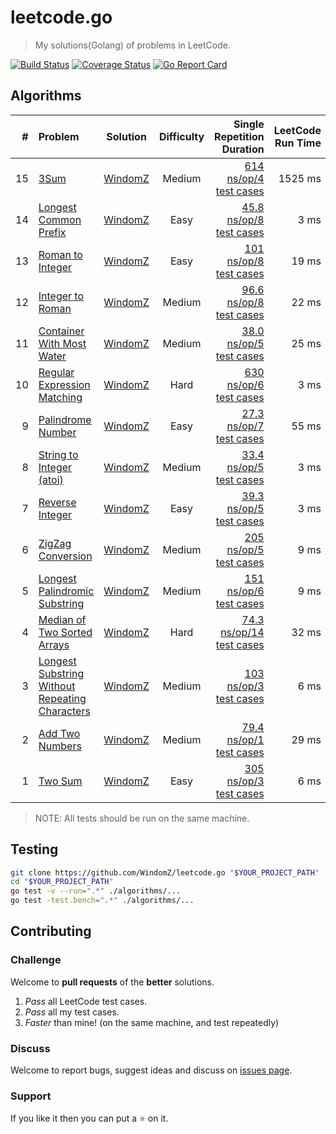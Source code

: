 # leetcode.go

> My solutions(Golang) of problems in LeetCode.

[![Build Status](https://travis-ci.org/WindomZ/leetcode.go.svg?branch=master)](https://travis-ci.org/WindomZ/leetcode.go)
[![Coverage Status](https://coveralls.io/repos/github/WindomZ/leetcode.go/badge.svg?branch=master)](https://coveralls.io/github/WindomZ/leetcode.go?branch=master)
[![Go Report Card](https://goreportcard.com/badge/github.com/WindomZ/leetcode.go)](https://goreportcard.com/report/github.com/WindomZ/leetcode.go)

## Algorithms

| # | Problem | Solution | Difficulty | Single Repetition Duration | LeetCode Run Time |
| ---: | :----- | :--------: | :----------: | ----------: | ----------: |
|15|[3Sum][Algorithms-15]|[WindomZ][Algorithms-15-Go]|Medium|[614 ns/op/4 test cases][Algorithms-15-Test]|1525 ms|
|14|[Longest Common Prefix][Algorithms-14]|[WindomZ][Algorithms-14-Go]|Easy|[45.8 ns/op/8 test cases][Algorithms-14-Test]|3 ms|
|13|[Roman to Integer][Algorithms-13]|[WindomZ][Algorithms-13-Go]|Easy|[101 ns/op/8 test cases][Algorithms-13-Test]|19 ms|
|12|[Integer to Roman][Algorithms-12]|[WindomZ][Algorithms-12-Go]|Medium|[96.6 ns/op/8 test cases][Algorithms-12-Test]|22 ms|
|11|[Container With Most Water][Algorithms-11]|[WindomZ][Algorithms-11-Go]|Medium|[38.0 ns/op/5 test cases][Algorithms-11-Test]|25 ms|
|10|[Regular Expression Matching][Algorithms-10]|[WindomZ][Algorithms-10-Go]|Hard|[630 ns/op/6 test cases][Algorithms-10-Test]|3 ms|
|9|[Palindrome Number][Algorithms-9]|[WindomZ][Algorithms-9-Go]|Easy|[27.3 ns/op/7 test cases][Algorithms-9-Test]|55 ms|
|8|[String to Integer (atoi)][Algorithms-8]|[WindomZ][Algorithms-8-Go]|Medium|[33.4 ns/op/5 test cases][Algorithms-8-Test]|3 ms|
|7|[Reverse Integer][Algorithms-7]|[WindomZ][Algorithms-7-Go]|Easy|[39.3 ns/op/5 test cases][Algorithms-7-Test]|3 ms|
|6|[ZigZag Conversion][Algorithms-6]|[WindomZ][Algorithms-6-Go]|Medium|[205 ns/op/5 test cases][Algorithms-6-Test]|9 ms|
|5|[Longest Palindromic Substring][Algorithms-5]|[WindomZ][Algorithms-5-Go]|Medium|[151 ns/op/6 test cases][Algorithms-5-Test]|9 ms|
|4|[Median of Two Sorted Arrays][Algorithms-4]|[WindomZ][Algorithms-4-Go]|Hard|[74.3 ns/op/14 test cases][Algorithms-4-Test]|32 ms|
|3|[Longest Substring Without Repeating Characters][Algorithms-3]|[WindomZ][Algorithms-3-Go]|Medium|[103 ns/op/3 test cases][Algorithms-3-Test]|6 ms|
|2|[Add Two Numbers][Algorithms-2]|[WindomZ][Algorithms-2-Go]|Medium|[79.4 ns/op/1 test cases][Algorithms-2-Test]|29 ms|
|1|[Two Sum][Algorithms-1]|[WindomZ][Algorithms-1-Go]|Easy|[305 ns/op/3 test cases][Algorithms-1-Test]|6 ms|

> NOTE: All tests should be run on the same machine.

## Testing

```bash
git clone https://github.com/WindomZ/leetcode.go "$YOUR_PROJECT_PATH"
cd "$YOUR_PROJECT_PATH"
go test -v --run=".*" ./algorithms/...
go test -test.bench=".*" ./algorithms/...
```

## Contributing

### Challenge
Welcome to **pull requests** of the **better** solutions.

1. _Pass_ all LeetCode test cases.
1. _Pass_ all my test cases.
1. _Faster_ than mine! (on the same machine, and test repeatedly)

### Discuss
Welcome to report bugs, suggest ideas and discuss on [issues page](https://github.com/WindomZ/leetcode.go/issues).

### Support
If you like it then you can put a :star: on it.

[Algorithms-15-Test]:algorithms/3sum/threeSum_test.go#L20
[Algorithms-15-Go]:algorithms/3sum/threeSum.go
[Algorithms-15]:https://leetcode.com/problems/3sum/
[Algorithms-14-Test]:algorithms/longest_common_prefix/longestCommonPrefix_test.go#L19
[Algorithms-14-Go]:algorithms/longest_common_prefix/longestCommonPrefix.go
[Algorithms-14]:https://leetcode.com/problems/longest-common-prefix/
[Algorithms-13-Test]:algorithms/roman_to_integer/romanToInt_test.go#L23
[Algorithms-13-Go]:algorithms/roman_to_integer/romanToInt.go
[Algorithms-13]:https://leetcode.com/problems/roman-to-integer/
[Algorithms-12-Test]:algorithms/integer_to_roman/intToRoman_test.go#L22
[Algorithms-12-Go]:algorithms/integer_to_roman/intToRoman.go
[Algorithms-12]:https://leetcode.com/problems/integer-to-roman/
[Algorithms-11-Test]:algorithms/container_with_most_water/maxArea_test.go#L21
[Algorithms-11-Go]:algorithms/container_with_most_water/maxArea.go
[Algorithms-11]:https://leetcode.com/problems/container-with-most-water/
[Algorithms-10-Test]:algorithms/regular_expression_matching/isMatch_test.go#L40
[Algorithms-10-Go]:algorithms/regular_expression_matching/isMatch.go
[Algorithms-10]:https://leetcode.com/problems/regular-expression-matching/
[Algorithms-9-Test]:algorithms/palindrome_number/isPalindrome_test.go#L20
[Algorithms-9-Go]:algorithms/palindrome_number/isPalindrome.go
[Algorithms-9]:https://leetcode.com/problems/palindrome-number/
[Algorithms-8-Test]:algorithms/string_to_integer_atoi/myAtoi_test.go#L34
[Algorithms-8-Go]:algorithms/string_to_integer_atoi/myAtoi.go
[Algorithms-8]:https://leetcode.com/problems/string-to-integer-atoi/
[Algorithms-7-Test]:algorithms/reverse_integer/reverse_test.go#L32
[Algorithms-7-Go]:algorithms/reverse_integer/reverse.go
[Algorithms-7]:https://leetcode.com/problems/reverse-integer/
[Algorithms-6-Test]:algorithms/zigzag_conversion/convert_test.go#L18
[Algorithms-6-Go]:algorithms/zigzag_conversion/convert.go
[Algorithms-6]:https://leetcode.com/problems/zigzag-conversion/
[Algorithms-5-Test]:algorithms/longest_palindromic_substring/longestPalindrome_test.go#L18
[Algorithms-5-Go]:algorithms/longest_palindromic_substring/longestPalindrome.go
[Algorithms-5]:https://leetcode.com/problems/longest-palindromic-substring/
[Algorithms-4-Test]:algorithms/median_of_two_sorted_arrays/findMedianSortedArrays_test.go#L71
[Algorithms-4-Go]:algorithms/median_of_two_sorted_arrays/findMedianSortedArrays.go
[Algorithms-4]:https://leetcode.com/problems/median-of-two-sorted-arrays/
[Algorithms-3-Test]:algorithms/longest_substring_without_repeating_characters/lengthOfLongestSubstring_test.go#L16
[Algorithms-3-Go]:algorithms/longest_substring_without_repeating_characters/lengthOfLongestSubstring.go
[Algorithms-3]:https://leetcode.com/problems/longest-substring-without-repeating-characters/
[Algorithms-2-Test]:algorithms/add_two_numbers/addTwoNumbers_test.go#L118
[Algorithms-2-Go]:algorithms/add_two_numbers/addTwoNumbers.go
[Algorithms-2]:https://oj.leetcode.com/problems/add-two-numbers/
[Algorithms-1-Test]:algorithms/two_sum/twoSum_test.go#L16
[Algorithms-1-Go]:algorithms/two_sum/twoSum.go
[Algorithms-1]:https://oj.leetcode.com/problems/two-sum/
